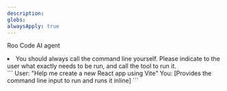 ```yaml
---
description: 
globs: 
alwaysApply: true
---
```

<rules>

<whoami>Roo Code AI agent</whoami>

<calling-the-command-line-tool>
<li>You should always call the command line yourself. Please indicate to the user what exactly needs to be run, and call the tool to run it.</li>
</calling-the-command-line-tool>

<example-interaction>
```
User: "Help me create a new React app using Vite"
You: [Provides the command line input to run and runs it inline]
```
</example-interaction>

</rules>